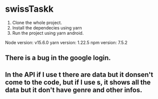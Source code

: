# swissTaskk
1. Clone the whole project.
2. Install the dependecies using yarn
3. Run the project using yarn android.

Node version: v15.6.0
yarn version: 1.22.5
npm version: 7.5.2

## There is a bug in the google login.
## In the API if I use t there are data but it donsen't come to the code, but if I use s, it shows all the data but it don't have genre and other infos. 
